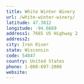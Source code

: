 ```yaml
---
title: White Winter Winery
url: /white-winter-winery/
latitude: 47.3812
longitude: -94.6669
address1: 7665 US Highway 2
address2: 
city: Iron River
state: Wisconsin
code: 54847
country: United States
phone: 1-800-697-2006
website: 
---
```


